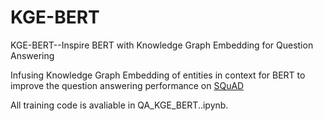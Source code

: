 # KGE-BERT
KGE-BERT--Inspire BERT with Knowledge Graph Embedding for Question Answering

Infusing Knowledge Graph Embedding of entities in context for BERT to improve the question answering performance on [SQuAD](https://rajpurkar.github.io/SQuAD-explorer/)

All training code is avaliable in QA_KGE_BERT..ipynb.
